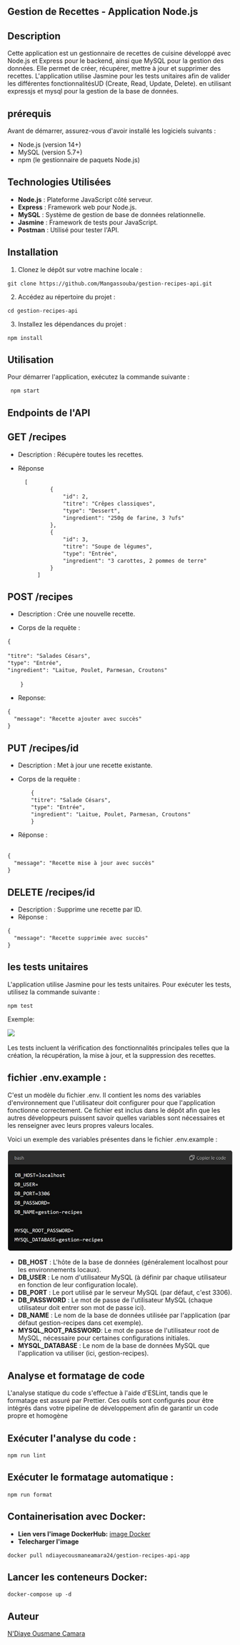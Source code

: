 ## Gestion de Recettes - Application Node.js

## Description

Cette application est un gestionnaire de recettes de cuisine développé avec Node.js et Express pour le backend, ainsi que MySQL pour la gestion des données. Elle permet de créer, récupérer, mettre à jour et supprimer des recettes. L'application utilise Jasmine pour les tests unitaires afin de valider les différentes fonctionnalitésUD (Create, Read, Update, Delete). en utilisant expressjs et mysql pour la gestion de la base de données.

## prérequis

Avant de démarrer, assurez-vous d'avoir installé les logiciels suivants :

- Node.js (version 14+)
- MySQL (version 5.7+)
- npm (le gestionnaire de paquets Node.js)

## Technologies Utilisées

- **Node.js** : Plateforme JavaScript côté serveur.
- **Express** : Framework web pour Node.js.
- **MySQL** : Système de gestion de base de données relationnelle.
- **Jasmine** : Framework de tests pour JavaScript.
- **Postman** : Utilisé pour tester l'API.

## Installation

1. Clonez le dépôt sur votre machine locale :

```
git clone https://github.com/Mangassouba/gestion-recipes-api.git
```

2. Accédez au répertoire du projet :

```
cd gestion-recipes-api
```

3. Installez les dépendances du projet :

```
npm install
```

## Utilisation

Pour démarrer l'application, exécutez la commande suivante :

```
 npm start
```

## Endpoints de l'API

## GET /recipes

- Description : Récupère toutes les recettes.

- Réponse

        [
                {
                    "id": 2,
                    "titre": "Crêpes classiques",
                    "type": "Dessert",
                    "ingredient": "250g de farine, 3 ?ufs"
                },
                {
                    "id": 3,
                    "titre": "Soupe de légumes",
                    "type": "Entrée",
                    "ingredient": "3 carottes, 2 pommes de terre"
                }
            ]

## POST /recipes

- Description : Crée une nouvelle recette.

- Corps de la requête :

```
{

"titre": "Salades Césars",
"type": "Entrée",
"ingredient": "Laitue, Poulet, Parmesan, Croutons"

    }
```

- Reponse:

```
{
  "message": "Recette ajouter avec succès"
}
```

## PUT /recipes/id

- Description : Met à jour une recette existante.

- Corps de la requête :

          {
          "titre": "Salade Césars",
          "type": "Entrée",
          "ingredient": "Laitue, Poulet, Parmesan, Croutons"
          }

- Réponse :

```

{
  "message": "Recette mise à jour avec succès"
}
```

## DELETE /recipes/id

- Description : Supprime une recette par ID.
- Réponse :

```
{
  "message": "Recette supprimée avec succès"
}
```

## les tests unitaires

L'application utilise Jasmine pour les tests unitaires. Pour exécuter les tests, utilisez la commande suivante :

```
npm test
```

Exemple:

![](/src/assets/images/img%20test.JPG)

Les tests incluent la vérification des fonctionnalités principales telles que la création, la récupération, la mise à jour, et la suppression des recettes.

## fichier .env.example :
C'est un modèle du fichier .env. Il contient les noms des variables d'environnement que l'utilisateur doit configurer pour que l'application fonctionne correctement. Ce fichier est inclus dans le dépôt afin que les autres développeurs puissent savoir quelles variables sont nécessaires et les renseigner avec leurs propres valeurs locales.


Voici un exemple des variables présentes dans le fichier .env.example :

![](/src/assets/images/env.JPG)

- **DB_HOST** : L'hôte de la base de données (généralement localhost pour les environnements locaux).
- **DB_USER** : Le nom d'utilisateur MySQL (à définir par chaque utilisateur en fonction de leur configuration locale).
- **DB_PORT** : Le port utilisé par le serveur MySQL (par défaut, c'est 3306).
- **DB_PASSWORD** : Le mot de passe de l'utilisateur MySQL (chaque utilisateur doit entrer son mot de passe ici).
- **DB_NAME** : Le nom de la base de données utilisée par l'application (par défaut gestion-recipes dans cet exemple).
- **MYSQL_ROOT_PASSWORD**: Le mot de passe de l'utilisateur root de MySQL, nécessaire pour certaines configurations initiales.
- **MYSQL_DATABASE** : Le nom de la base de données MySQL que l'application va utiliser (ici, gestion-recipes).
## Analyse et formatage de code
L'analyse statique du code s'effectue à l'aide d'ESLint, tandis que le formatage est assuré par Prettier. Ces outils sont configurés pour être intégrés dans votre pipeline de développement afin de garantir un code propre et homogène

## Exécuter l'analyse du code :
```
npm run lint
```
## Exécuter le formatage automatique :
```
npm run format
```
## Containerisation avec Docker:
- **Lien vers l'image DockerHub:** [image Docker](https://hub.docker.com/r/ndiayecousmaneamara24/gestion-recipes-api-app)
- **Telecharger l'image**
```
docker pull ndiayecousmaneamara24/gestion-recipes-api-app
```
## Lancer les conteneurs Docker:
```
docker-compose up -d
```

## Auteur

[N'Diaye Ousmane Camara](https://github.com/NdiayeOusmanaCamara)
